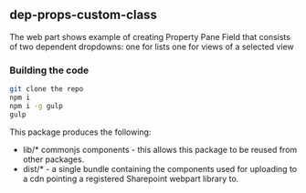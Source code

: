## dep-props-custom-class

The web part shows example of creating Property Pane Field that consists of two dependent dropdowns:
one for lists
one for views of a selected view

### Building the code

```bash
git clone the repo
npm i
npm i -g gulp
gulp
```

This package produces the following:

* lib/* commonjs components - this allows this package to be reused from other packages.
* dist/* - a single bundle containing the components used for uploading to a cdn pointing a registered Sharepoint webpart library to.
